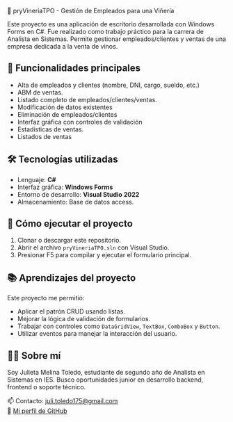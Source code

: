 🍷 pryVineriaTPO - Gestión de Empleados para una Viñería

Este proyecto es una aplicación de escritorio desarrollada con Windows Forms en C#. Fue realizado como trabajo práctico para la carrera de Analista en Sistemas. Permite gestionar empleados/clientes y ventas de una empresa dedicada a la venta de vinos.

## 🚀 Funcionalidades principales

- Alta de empleados y clientes (nombre, DNI, cargo, sueldo, etc.)
- ABM de ventas.
- Listado completo de empleados/clientes/ventas.
- Modificación de datos existentes
- Eliminación de empleados/clientes
- Interfaz gráfica con controles de validación
- Estadisticas de ventas.
- Listados de ventas

## 🛠 Tecnologías utilizadas

- Lenguaje: **C#**
- Interfaz gráfica: **Windows Forms**
- Entorno de desarrollo: **Visual Studio 2022**
- Almacenamiento: Base de datos access.


## 🧩 Cómo ejecutar el proyecto

1. Clonar o descargar este repositorio.
2. Abrir el archivo `pryVineriaTPO.sln` con Visual Studio.
3. Presionar F5 para compilar y ejecutar el formulario principal.

## 📚 Aprendizajes del proyecto

Este proyecto me permitió:
- Aplicar el patrón CRUD usando listas.
- Mejorar la lógica de validación de formularios.
- Trabajar con controles como `DataGridView`, `TextBox`, `ComboBox` y `Button`.
- Utilizar eventos para manejar la interacción del usuario.


## 👩‍💻 Sobre mí

Soy Julieta Melina Toledo, estudiante de segundo año de Analista en Sistemas en IES. Busco oportunidades junior en desarrollo backend, frontend o soporte técnico.

📫 Contacto: [juli.toledo175@gmail.com](mailto:juli.toledo175@gmail.com)  
🔗 [Mi perfil de GitHub](https://github.com/jmtoledo175)
